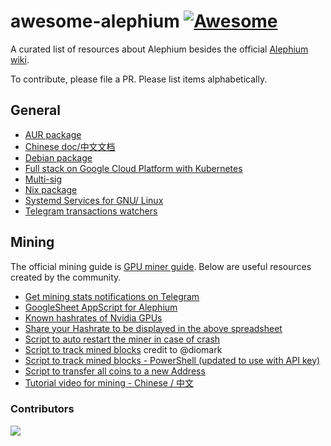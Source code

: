 # awesome-alephium [![Awesome](https://awesome.re/badge.svg)](https://github.com/alephium/awesome-alephium)

A curated list of resources about Alephium besides the official [Alephium wiki](https://wiki.alephium.org).

To contribute, please file a PR. Please list items alphabetically.

## General

* [AUR package](https://aur.archlinux.org/packages/alephium-wallet-bin/)
* [Chinese doc/中文文档](https://github.com/Lbqds/alephium-docs)
* [Debian package](https://projects.iabsis.com/projects/alephium-pkg/wiki/How_to_install_Alephium_with_packages)
* [Full stack on Google Cloud Platform with Kubernetes](https://github.com/liuhongchao/alephium-stack)
* [Multi-sig](https://altco.notion.site/altco/alephium-b8c069de878f4820bbd1176cbcab9cc7)
* [Nix package](https://github.com/chloekek/alephium-nix)
* [Systemd Services for GNU/ Linux](https://gitlab.com/sven-hash/alephium/-/tree/main/systemd/system)
* [Telegram transactions watchers](https://t.me/alphwhalesalert)

## Mining

The official mining guide is [GPU miner guide](https://wiki.alephium.org/GPU-Miner-Guide.html). Below are useful resources created by the community.


* [Get mining stats notifications on Telegram](https://gitlab.com/sven-hash/alephium/-/tree/main/alephium-bot)
* [GoogleSheet AppScript for Alephium](https://github.com/MrGoldenpioche/Alephium-GoogleAppScripts)
* [Known hashrates of Nvidia GPUs](https://docs.google.com/spreadsheets/d/10eUjwGU-Kmw1XM1dDOKfdscOeShakSnjcBGzBT46rmc/edit?usp=sharing)
* [Share your Hashrate to be displayed in the above spreadsheet](https://forms.gle/cCMMZn6cRkQ4pXNx9)
* [Script to auto restart the miner in case of crash](https://gist.github.com/polarker/d7f7a9903106c6184cf76fad4e695294)
* [Script to track mined blocks](https://gist.github.com/polarker/e13a8898b4977d86c2c9d4b867341635) credit to @diomark
* [Script to track mined blocks - PowerShell (updated to use with API key)](https://gist.github.com/polarker/e13a8898b4977d86c2c9d4b867341635)
* [Script to transfer all coins to a new Address](https://gist.github.com/polarker/e2a8b97eceeb359b3c73c0f5cac05680)
* [Tutorial video for mining - Chinese / 中文](https://www.youtube.com/watch?v=-hLQDnth0iM)

### Contributors

<a href="https://github.com/alephium/awesome-alephium/graphs/contributors">
  <img src="https://contrib.rocks/image?repo=alephium/awesome-alephium" />
</a>

